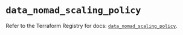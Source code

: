 # `data_nomad_scaling_policy`

Refer to the Terraform Registry for docs: [`data_nomad_scaling_policy`](https://registry.terraform.io/providers/hashicorp/nomad/2.2.0/docs/data-sources/scaling_policy).
